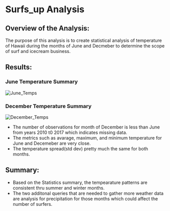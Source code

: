 # Surfs_up Analysis
## Overview of the Analysis:
The purpose of this analysis is to create statistical analysis of temperature of Hawaii during the months of June and Decmeber to determine the scope of surf and icecream business.

## Results:
### June Temperature Summary
 ![June_Temps](https://user-images.githubusercontent.com/76926148/195245650-165041e6-1fbf-4d07-8761-bab14ab9e703.PNG)

### December Temperature Summary
 ![December_Temps](https://user-images.githubusercontent.com/76926148/195245918-3b57f317-550d-4b94-a3ac-939d2f03627f.PNG)


 * The number of observations for month of December is less than June from years 2010 t0 2017 which indicates missing data.
 * The metrics such as avarage, maximum, and minimum temperature for June and Decemeber are very close. 
 * The temperature spread(std dev) pretty much the same for both months.


## Summary:
 * Based on the Statistics summary, the tempearature patterns are consistent thru summer and winter months.
 * The two additonal queries that are needed to gather more weather data are analysis for precipitation for those months which could affect the number of surfers.

